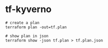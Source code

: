 # tf-kyverno

```console
# create a plan
terraform plan -out=tf.plan

# show plan in json
terraform show -json tf.plan > tf.plan.json
```